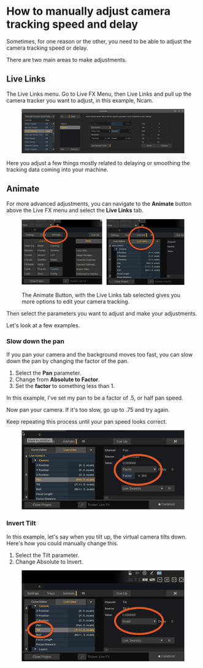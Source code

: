# How to manually adjust camera tracking speed and delay

Sometimes, for one reason or the other, you need to be able to adjust the camera tracking speed or delay.&#x20;

There are two main areas to make adjustments.&#x20;

## Live Links

The Live Links menu. Go to Live FX Menu, then Live Links and pull up the camera tracker you want to adjust, in this example, Ncam.

<figure><img src="../.gitbook/assets/image (1) (1) (1) (1) (1) (1) (1) (1) (1) (1) (1) (1) (1) (1) (1) (1) (1) (1) (1) (1) (1) (1) (1) (1) (1) (1) (1) (1) (1).png" alt=""><figcaption></figcaption></figure>

Here you adjust a few things mostly related to delaying or smoothing the tracking data coming into your machine.&#x20;

## Animate

For more advanced adjustments, you can navigate to the **Animate** button above the Live FX menu and select the **Live Links** tab.

<figure><img src="../.gitbook/assets/image (3) (1) (1) (1) (1) (1) (1) (1) (1) (1) (1) (1) (1) (1) (1) (1) (1) (1) (1) (1) (1).png" alt=""><figcaption><p>The Animate Button, with the Live Links tab selected gives you more options to edit your camera tracking.</p></figcaption></figure>

Then select the parameters you want to adjust and make your adjustments.&#x20;

Let's look at a few examples.&#x20;

### Slow down the pan

If you pan your camera and the background moves too fast, you can slow down the pan by changing the factor of the pan.&#x20;

1. Select the **Pan** parameter.
2. Change from **Absolute to Factor**.
3. &#x20;Set the **factor** to something less than 1.&#x20;

In this example, I've set my pan to be a factor of .5, or half pan speed.

Now pan your camera. If it's too slow, go up to .75 and try again.&#x20;

Keep repeating this process until your pan speed looks correct.

<figure><img src="../.gitbook/assets/image (5) (1) (1) (1) (1) (1) (1) (1) (1) (1) (1) (1) (1) (1) (1) (1).png" alt=""><figcaption></figcaption></figure>

### Invert Tilt

In this example, let's say when you tilt up, the virtual camera tilts down. Here's how you could manually change this.&#x20;

1. Select the Tilt parameter.
2. Change Absolute to Invert.

<figure><img src="../.gitbook/assets/image (6) (1) (1) (1) (1) (1) (1) (1) (1) (1) (1) (1) (1).png" alt=""><figcaption></figcaption></figure>



